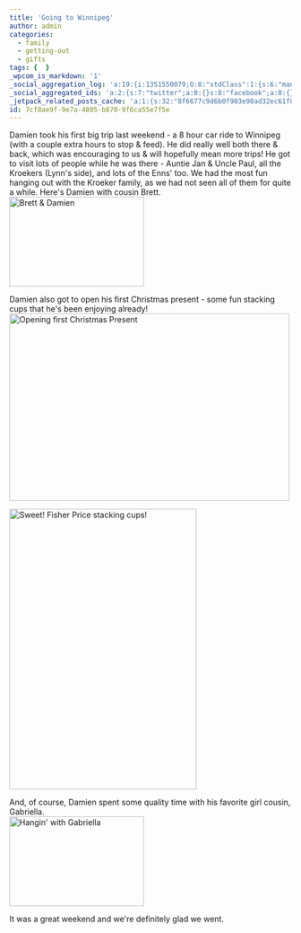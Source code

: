 ```yaml
---
title: 'Going to Winnipeg'
author: admin
categories:
  - family
  - getting-out
  - gifts
tags: {  }
_wpcom_is_markdown: '1'
_social_aggregation_log: 'a:19:{i:1351550079;O:8:"stdClass":1:{s:6:"manual";s:0:"";}i:1351553652;O:8:"stdClass":1:{s:6:"manual";s:0:"";}i:1351557552;O:8:"stdClass":1:{s:6:"manual";s:0:"";}i:1351565597;O:8:"stdClass":1:{s:6:"manual";s:0:"";}i:1351580813;O:8:"stdClass":1:{s:6:"manual";s:0:"";}i:1351610882;O:8:"stdClass":1:{s:6:"manual";s:0:"";}i:1351655188;O:8:"stdClass":1:{s:6:"manual";s:0:"";}i:1351743750;O:8:"stdClass":1:{s:6:"manual";s:0:"";}i:1351917064;O:8:"stdClass":1:{s:6:"manual";s:0:"";}i:1371995573;O:8:"stdClass":2:{s:6:"manual";b:0;s:5:"items";a:0:{}}i:1372016197;O:8:"stdClass":2:{s:6:"manual";b:0;s:5:"items";a:0:{}}i:1372032918;O:8:"stdClass":2:{s:6:"manual";b:0;s:5:"items";a:0:{}}i:1372042773;O:8:"stdClass":2:{s:6:"manual";b:0;s:5:"items";a:0:{}}i:1372153461;O:8:"stdClass":2:{s:6:"manual";b:0;s:5:"items";a:0:{}}i:1372308339;O:8:"stdClass":2:{s:6:"manual";b:0;s:5:"items";a:0:{}}i:1372569921;O:8:"stdClass":2:{s:6:"manual";b:0;s:5:"items";a:0:{}}i:1372887211;O:8:"stdClass":2:{s:6:"manual";b:0;s:5:"items";a:0:{}}i:1373058358;O:8:"stdClass":2:{s:6:"manual";b:0;s:5:"items";a:0:{}}i:1373231749;O:8:"stdClass":2:{s:6:"manual";b:0;s:5:"items";a:0:{}}}'
_social_aggregated_ids: 'a:2:{s:7:"twitter";a:0:{}s:8:"facebook";a:0:{}}'
_jetpack_related_posts_cache: 'a:1:{s:32:"8f6677c9d6b0f903e98ad32ec61f8deb";a:2:{s:7:"expires";i:1515548212;s:7:"payload";a:3:{i:0;a:1:{s:2:"id";i:215;}i:1;a:1:{s:2:"id";i:175;}i:2;a:1:{s:2:"id";i:221;}}}}'
id: 7cf8ae9f-9e7a-4805-b870-9f6ca55e7f5e
---
```

<p>Damien took his first big trip last weekend - a 8 hour car ride to Winnipeg (with a couple extra hours to stop &amp; feed).  He did really well both there &amp; back, which was encouraging to us &amp; will hopefully mean more trips!  He got to visit lots of people while he was there - Auntie Jan &amp; Uncle Paul, all the Kroekers (Lynn's side), and lots of the Enns' too.  We had the most fun hanging out with the Kroeker family, as we had not seen all of them for quite a while.  Here's Damien with cousin Brett.<br />
<a href="http://www.flickr.com/photos/lemon/2108154031/" class="tt-flickr"><img src="http://farm3.static.flickr.com/2188/2108154031_0258f9a5a8_m.jpg" alt="Brett & Damien" width="240" height="160" border="0" /></a></p>
<p>Damien also got to open his first Christmas present - some fun stacking cups that he's been enjoying already!<br />
 <a href="http://www.flickr.com/photos/lemon/2108930376/" class="tt-flickr"><img src="http://farm3.static.flickr.com/2334/2108930376_dcc862cd29.jpg" alt="Opening first Christmas Present" width="500" height="334" border="0" /></a></p>
<p><a href="http://www.flickr.com/photos/lemon/2108930566/" class="tt-flickr"><img src="http://farm3.static.flickr.com/2341/2108930566_a326de9bd6.jpg" alt="Sweet!  Fisher Price stacking cups!" width="334" height="500" border="0" /></a></p>
<p>And, of course, Damien spent some quality time with his favorite girl cousin, Gabriella.<br />
<a href="http://www.flickr.com/photos/lemon/2108154611/" class="tt-flickr"><img src="http://farm3.static.flickr.com/2016/2108154611_2a5206f64f_m.jpg" alt="Hangin' with Gabriella" width="240" height="160" border="0" /></a></p>
<p>It was a great weekend and we're definitely glad we went.</p>
